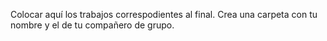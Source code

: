 Colocar aquí los trabajos correspodientes al final. Crea una carpeta con tu nombre y el de tu compañero de grupo.